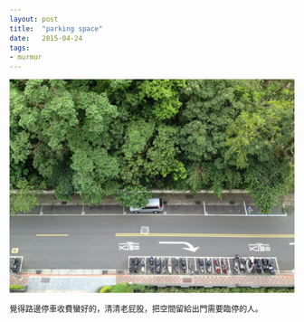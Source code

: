 ```yaml
---
layout: post
title:  "parking space"
date:   2015-04-24
tags:
- murmur
---
```


![parking space](/assets/media/2015-04-24-parking-space.jpg)

覺得路邊停車收費蠻好的，清清老屁股，把空間留給出門需要臨停的人。